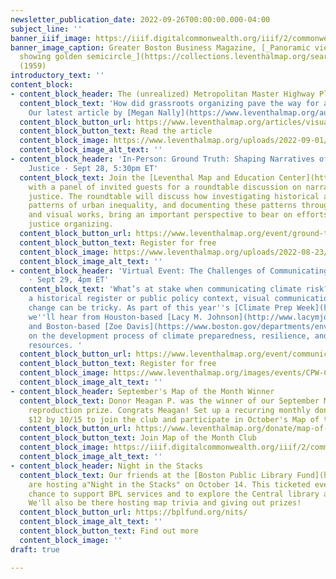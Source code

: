 ```yaml
---
newsletter_publication_date: 2022-09-26T00:00:00.000-04:00
subject_line: ''
banner_iiif_image: https://iiif.digitalcommonwealth.org/iiif/2/commonwealth:fn107c18s/46,1100,4833,876/full/0/default.jpg
banner_image_caption: Greater Boston Business Magazine, [_Panoramic view of Boston
  showing golden semicircle_](https://collections.leventhalmap.org/search/commonwealth:fn107c17h)
  (1959)
introductory_text: ''
content_block:
- content_block_header: The (unrealized) Metropolitan Master Highway Plan of 1948
  content_block_text: 'How did grassroots organizing pave the way for a greener Boston?
    Our latest article by [Megan Nally](https://www.leventhalmap.org/author/megan-nally/) '
  content_block_button_url: https://www.leventhalmap.org/articles/visualizing-change-in-boston-activism-over-time/
  content_block_button_text: Read the article
  content_block_image: https://www.leventhalmap.org/uploads/2022-09-01/masterhighwaypla00char_0015.jpeg
  content_block_image_alt_text: ''
- content_block_header: 'In-Person: Ground Truth: Shaping Narratives of Environmental
    Justice · Sept 28, 5:30pm ET'
  content_block_text: Join the [Leventhal Map and Education Center](https://www.leventhalmap.org/)
    with a panel of invited guests for a roundtable discussion on narratives of environmental
    justice. The roundtable will discuss how investigating historical and present-day
    patterns of urban inequality, and documenting these patterns through narrative
    and visual works, bring an important perspective to bear on efforts for climate
    justice organizing.
  content_block_button_url: https://www.leventhalmap.org/event/ground-truth-shaping-narratives-of-environmental-justice/
  content_block_button_text: Register for free
  content_block_image: https://www.leventhalmap.org/uploads/2022-08-23/risk.jpeg
  content_block_image_alt_text: ''
- content_block_header: 'Virtual Event: The Challenges of Communicating Climate Risk
    · Sept 29, 4pm ET'
  content_block_text: 'What’s at stake when communicating climate risk? Whether in
    a historical register or public policy context, visual communications around climate
    change can be tricky. As part of this year''s [Climate Prep Week](https://www.climatecrew.org/climate_prep_week_2022?locale=en),
    we''ll hear from Houston-based [Lacy M. Johnson](http://www.lacymjohnson.com/about)
    and Boston-based [Zoe Davis](https://www.boston.gov/departments/environment/zoe-davis)
    on the development process of climate preparedness, resilience, and education
    resources. '
  content_block_button_url: https://www.leventhalmap.org/event/communicating-climate-risk/
  content_block_button_text: Register for free
  content_block_image: https://www.leventhalmap.org/images/events/CPW-CommClimateRisk.png
  content_block_image_alt_text: ''
- content_block_header: September's Map of the Month Winner
  content_block_text: Donor Meagan P. was the winner of our September Map of the Month
    reproduction prize. Congrats Meagan! Set up a recurring monthly donation of just
    $12 by 10/15 to join the club and participate in October's Map of the Month drawing.
  content_block_button_url: https://www.leventhalmap.org/donate/map-of-the-month/?form=MAPOFTHEMONTH
  content_block_button_text: Join Map of the Month Club
  content_block_image: https://iiif.digitalcommonwealth.org/iiif/2/commonwealth:9s161h003/159,155,9565,6922/1200,/0/default.jpg
  content_block_image_alt_text: ''
- content_block_header: Night in the Stacks
  content_block_text: Our friends at the [Boston Public Library Fund](https://bplfund.org/)
    are hosting a"Night in the Stacks" on October 14. This ticketed event is a great
    chance to support BPL services and to explore the Central library after hours.
    We'll also be there hosting map trivia and giving out prizes!
  content_block_button_url: https://bplfund.org/nits/
  content_block_image_alt_text: ''
  content_block_button_text: Find out more
  content_block_image: ''
draft: true

---
```

